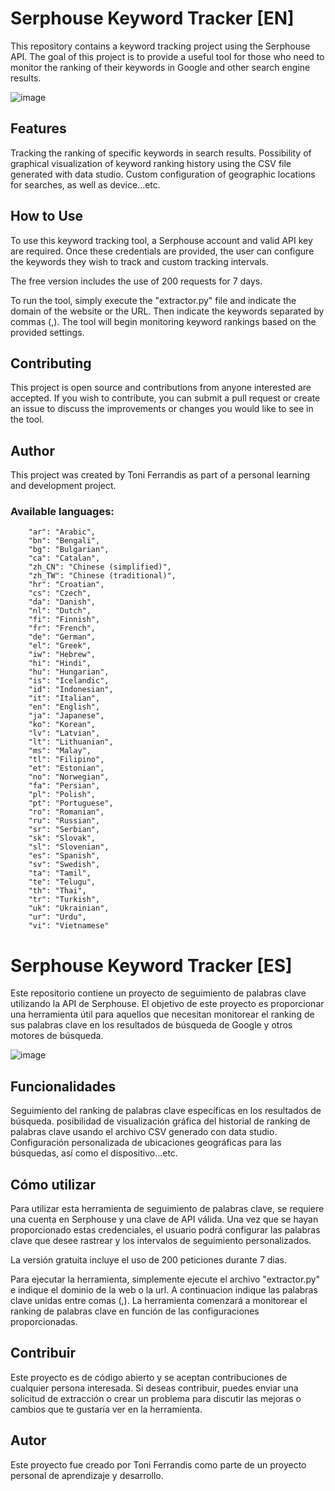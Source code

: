 # Serphouse Keyword Tracker [EN]
This repository contains a keyword tracking project using the Serphouse API. The goal of this project is to provide a useful tool for those who need to monitor the ranking of their keywords in Google and other search engine results.

![image](https://user-images.githubusercontent.com/101289506/220347611-1853b1a2-396e-42d4-aeff-92ba6de6e314.png)

## Features
Tracking the ranking of specific keywords in search results.
Possibility of graphical visualization of keyword ranking history using the CSV file generated with data studio.
Custom configuration of geographic locations for searches, as well as device...etc.

## How to Use
To use this keyword tracking tool, a Serphouse account and valid API key are required. Once these credentials are provided, the user can configure the keywords they wish to track and custom tracking intervals.

The free version includes the use of 200 requests for 7 days.

To run the tool, simply execute the "extractor.py" file and indicate the domain of the website or the URL. Then indicate the keywords separated by commas (,). The tool will begin monitoring keyword rankings based on the provided settings.

## Contributing
This project is open source and contributions from anyone interested are accepted. If you wish to contribute, you can submit a pull request or create an issue to discuss the improvements or changes you would like to see in the tool.

## Author
This project was created by Toni Ferrandis as part of a personal learning and development project.

### Available languages:

        "ar": "Arabic",
        "bn": "Bengali",
        "bg": "Bulgarian",
        "ca": "Catalan",
        "zh_CN": "Chinese (simplified)",
        "zh_TW": "Chinese (traditional)",
        "hr": "Croatian",
        "cs": "Czech",
        "da": "Danish",
        "nl": "Dutch",
        "fi": "Finnish",
        "fr": "French",
        "de": "German",
        "el": "Greek",
        "iw": "Hebrew",
        "hi": "Hindi",
        "hu": "Hungarian",
        "is": "Icelandic",
        "id": "Indonesian",
        "it": "Italian",
        "en": "English",
        "ja": "Japanese",
        "ko": "Korean",
        "lv": "Latvian",
        "lt": "Lithuanian",
        "ms": "Malay",
        "tl": "Filipino",
        "et": "Estonian",
        "no": "Norwegian",
        "fa": "Persian",
        "pl": "Polish",
        "pt": "Portuguese",
        "ro": "Romanian",
        "ru": "Russian",
        "sr": "Serbian",
        "sk": "Slovak",
        "sl": "Slovenian",
        "es": "Spanish",
        "sv": "Swedish",
        "ta": "Tamil",
        "te": "Telugu",
        "th": "Thai",
        "tr": "Turkish",
        "uk": "Ukrainian",
        "ur": "Urdu",
        "vi": "Vietnamese"


# Serphouse Keyword Tracker [ES]

Este repositorio contiene un proyecto de seguimiento de palabras clave utilizando la API de Serphouse. El objetivo de este proyecto es proporcionar una herramienta útil para aquellos que necesitan monitorear el ranking de sus palabras clave en los resultados de búsqueda de Google y otros motores de búsqueda.

![image](https://user-images.githubusercontent.com/101289506/220347773-16f8e09d-2b7c-4d69-bbb5-4779317ce1d0.png)


## Funcionalidades
Seguimiento del ranking de palabras clave específicas en los resultados de búsqueda.
posibilidad de visualización gráfica del historial de ranking de palabras clave usando el archivo CSV generado con data studio.
Configuración personalizada de ubicaciones geográficas para las búsquedas, así como el dispositivo...etc.
## Cómo utilizar
Para utilizar esta herramienta de seguimiento de palabras clave, se requiere una cuenta en Serphouse y una clave de API válida. Una vez que se hayan proporcionado estas credenciales, el usuario podrá configurar las palabras clave que desee rastrear y los intervalos de seguimiento personalizados.

La versión gratuita incluye el uso de 200 peticiones durante 7 dias.

Para ejecutar la herramienta, simplemente ejecute el archivo "extractor.py" e indique el dominio de la web o la url. A continuacion indique las palabras clave unidas entre comas (,). La herramienta comenzará a monitorear el ranking de palabras clave en función de las configuraciones proporcionadas.

## Contribuir
Este proyecto es de código abierto y se aceptan contribuciones de cualquier persona interesada. Si deseas contribuir, puedes enviar una solicitud de extracción o crear un problema para discutir las mejoras o cambios que te gustaría ver en la herramienta.

## Autor
Este proyecto fue creado por Toni Ferrandis como parte de un proyecto personal de aprendizaje y desarrollo.


